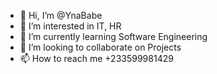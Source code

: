 - 👋 Hi, I’m @YnaBabe
- 👀 I’m interested in IT, HR 
- 🌱 I’m currently learning Software Engineering 
- 💞️ I’m looking to collaborate on Projects
- 📫 How to reach me +233599981429

<!---
YnaBabe/YnaBabe is a ✨ special ✨ repository because its `README.md` (this file) appears on your GitHub profile.
You can click the Preview link to take a look at your changes.
--->
